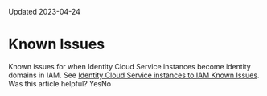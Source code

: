 Updated 2023-04-24
# Known Issues
Known issues for when Identity Cloud Service instances become identity domains in IAM.
See [Identity Cloud Service instances to IAM Known Issues](https://docs.oracle.com/en-us/iaas/Content/Identity/known-issues/known-issues-conv.htm#conv-known-issues "Known issues for the migration of Identity Cloud Service instances to OCI IAM.").
Was this article helpful?
YesNo

